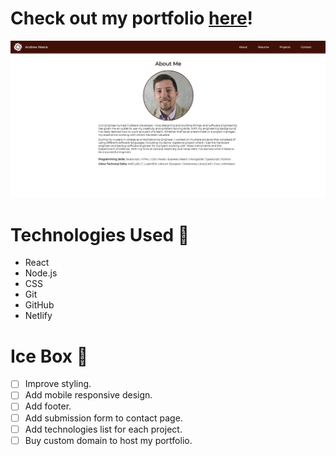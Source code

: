 # Check out my portfolio [here](https://andrewneece-portfolio.netlify.app/)!

![preview of landing page](./public/facebook.png)

# Technologies Used 💾
- React
- Node.js
- CSS
- Git
- GitHub
- Netlify

# Ice Box 🧊
- [ ] Improve styling.
- [ ] Add mobile responsive design.
- [ ] Add footer.
- [ ] Add submission form to contact page.
- [ ] Add technologies list for each project.
- [ ] Buy custom domain to host my portfolio.